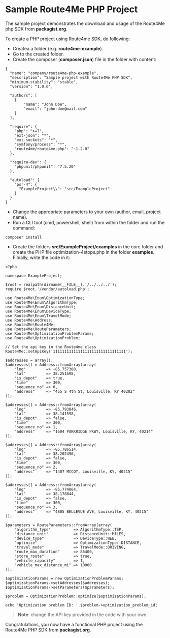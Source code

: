 # Sample Route4Me PHP Project

The sample project demonstrates the download and usage of the Route4Me php SDK from **packagist.org**.

To create a PHP project using Route4me SDK, do following:

- Createa a folder (e.g. **route4me-example**).  
- Go to the created folder.  
- Create the composer (**composer.json**) file in the folder with content:
```
{
  "name": "company/route4me-php-example",
  "description": "Sample project with Route4Me PHP SDK",
  "minimum-stability": "stable",
  "version": "1.0.0",

  "authors": [
	{
		"name": "John Doe",
		"email": "john-doe@mail.com"
	}
  ],

  "require": {
	"php": ">=7",
	"ext-json": "*",
	"ext-sockets": "*",
	"symfony/process": "*",
	"route4me/route4me-php": "~1.2.0"
  },

  "require-dev": {
	"phpunit/phpunit": "7.5.20"
  },

  "autoload": {
	"psr-4": {
	  "ExampleProject\\": "src/ExampleProject"
	}
  }
}
```

- Change the appropriate parameters to your own (author, email, project name).  
- Run a CLI tool (cmd, powershell, shell) from within the folder and run the command:  
```
composer install
```

- Create the folders **src/ExampleProject/examples** in the core folder and create the PHP file optimization-4stops.php in the folder **examples**. FiInally, write the code in it:
```
<?php

namespace ExampleProject;

$root = realpath(dirname(__FILE__).'/../../../');
require $root.'/vendor/autoload.php';

use Route4Me\Enum\OptimizationType;
use Route4Me\Enum\AlgorithmType;
use Route4Me\Enum\DistanceUnit;
use Route4Me\Enum\DeviceType;
use Route4Me\Enum\TravelMode;
use Route4Me\Address;
use Route4Me\Route4Me;
use Route4Me\RouteParameters;
use Route4Me\OptimizationProblemParams;
use Route4Me\OptimizationProblem;

// Set the api key in the Route4me class
Route4Me::setApiKey('11111111111111111111111111111111');

$addresses = array();
$addresses[] = Address::fromArray(array(
    "lng"         => -85.757308,
    "lat"         => 38.251698,
    "is_depot"    => true,
    "time"        => 300,
    "sequence_no" => 0,
    "address"     => "455 S 4th St, Louisville, KY 40202"
));

$addresses[] = Address::fromArray(array(
    "lng"         => -85.793846,
    "lat"         => 38.141598,
    "is_depot"    => false,
    "time"        => 300,
    "sequence_no" => 1,
    "address"     => "1604 PARKRIDGE PKWY, Louisville, KY, 40214"
));

$addresses[] = Address::fromArray(array(
    "lng"         => -85.786514,
    "lat"         => 38.202496,
    "is_depot"    => false,
    "time"        => 300,
    "sequence_no" => 2,
    "address"     => "1407 MCCOY, Louisville, KY, 40215"
));

$addresses[] = Address::fromArray(array(
    "lng"         => -85.774864,
    "lat"         => 38.178844,
    "is_depot"    => false,
    "time"        => 300,
    "sequence_no" => 3,
    "address"     => "4805 BELLEVUE AVE, Louisville, KY, 40215"
));

$parameters = RouteParameters::fromArray(array(
    "algorithm_type"          => AlgorithmType::TSP,
    "distance_unit"           => DistanceUnit::MILES,
    "device_type"             => DeviceType::WEB,
    "optimize"                => OptimizationType::DISTANCE,
    "travel_mode"             => TravelMode::DRIVING,
    "route_max_duration"      => 86400,
    "store_route"             => true,
    "vehicle_capacity"        => 1,
    "vehicle_max_distance_mi" => 10000
));

$optimizationParams = new OptimizationProblemParams;
$optimizationParams->setAddresses($addresses);
$optimizationParams->setParameters($parameters);

$problem = OptimizationProblem::optimize($optimizationParams);

echo 'Optimization problem ID: '.$problem->optimization_problem_id;
```

> **Note**: change the API key provided in the code with your own.

Congratulations, you now have a functional PHP project using the Route4Me PHP SDK from **packagist.org**.